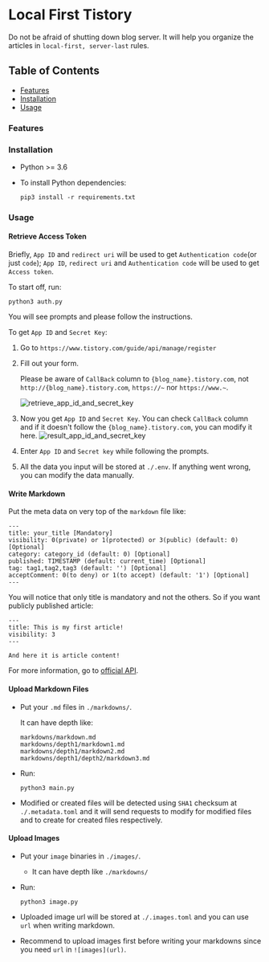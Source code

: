 # Local First Tistory

Do not be afraid of shutting down blog server. It will help you organize the articles in `local-first, server-last` rules.

## Table of Contents
- [Features](#Features)
- [Installation](#Installation)
- [Usage](#Usage)

### Features

### Installation

- Python >= 3.6
- To install Python dependencies:

    ```
    pip3 install -r requirements.txt
    ```

### Usage

#### Retrieve Access Token

Briefly, `App ID` and `redirect uri` will be used to get `Authentication code`(or just `code`); `App ID`, `redirect uri` and `Authentication code` will be used to get `Access token`.

To start off, run:

    python3 auth.py

You will see prompts and please follow the instructions.

To get `App ID` and `Secret Key`:

1. Go to `https://www.tistory.com/guide/api/manage/register`

1. Fill out your form. 
    
    Please be aware of `CallBack` column to `{blog_name}.tistory.com`, not `http://{blog_name}.tistory.com`, `https://~` nor `https://www.~`.

    ![retrieve_app_id_and_secret_key](https://github.com/choikangjae/local-first-tistory/assets/99468424/4859388a-6670-4b0b-a2ed-6a4111a03ad1)

1. Now you get `App ID` and `Secret Key`. You can check `CallBack` column and if it doesn't follow the `{blog_name}.tistory.com`, you can modify it here.
    ![result_app_id_and_secret_key](https://github.com/choikangjae/local-first-tistory/assets/99468424/204c4c0e-cccb-455f-940d-f6b3632ba2c2)

1. Enter `App ID` and `Secret key` while following the prompts.

1. All the data you input will be stored at `./.env`. If anything went wrong, you can modify the data manually.

#### Write Markdown

Put the meta data on very top of the `markdown` file like:

```
---
title: your_title [Mandatory]
visibility: 0(private) or 1(protected) or 3(public) (default: 0) [Optional]
category: category_id (default: 0) [Optional]
published: TIMESTAMP (default: current_time) [Optional]
tag: tag1,tag2,tag3 (default: '') [Optional]
acceptComment: 0(to deny) or 1(to accept) (default: '1') [Optional]
---
```

You will notice that only title is mandatory and not the others. So if you want publicly published article:

```
---
title: This is my first article!
visibility: 3
---

And here it is article content!
```

For more information, go to [official API](https://tistory.github.io/document-tistory-apis/apis/v1/post/write.html).

#### Upload Markdown Files

- Put your `.md` files in `./markdowns/`. 

    It can have depth like:
    ```
    markdowns/markdown.md
    markdowns/depth1/markdown1.md
    markdowns/depth1/markdown2.md
    markdowns/depth1/depth2/markdown3.md
    ```
- Run:
    ```
    python3 main.py
    ```
- Modified or created files will be detected using `SHA1` checksum at `./.metadata.toml` and it will send requests to modify for modified files and to create for created files respectively.

#### Upload Images

- Put your `image` binaries in `./images/`. 

    - It can have depth like `./markdowns/`

- Run:
    ```
    python3 image.py
    ```

- Uploaded image url will be stored at `./.images.toml` and you can use `url` when writing markdown.

- Recommend to upload images first before writing your markdowns since you need `url` in `![images](url)`.
